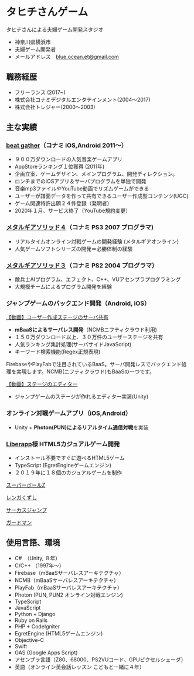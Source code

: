 # タヒチさんゲーム

タヒチさんによる夫婦ゲーム開発スタジオ

* 神奈川県横浜市
* 夫婦ゲーム開発者
* メールアドレス　blue.ocean.et@gmail.com

## 職務経歴

* フリーランス (2017~)
* 株式会社コナミデジタルエンタテインメント(2004〜2017)
* 株式会社トレジャー(2000〜2003)

## 主な実績

### [beat gather]（コナミ iOS,Android 2011〜）
[beat gather]: https://www.youtube.com/watch?v=Rp8JgVIQzIM

* ９００万ダウンロードの人気音楽ゲームアプリ
* AppStoreランキング１位獲得 (2011年)
* 企画立案、ゲームデザイン、メインプログラム、開発ディレクション。
* ロンチまでのiOSアプリ＆サーバプログラムを単独で開発
* 音楽mp3ファイルやYouTube動画でリズムゲームができる
* ユーザーが譜面データを作って共有できるユーザー作成型コンテンツ(UGC)
* ゲーム関連特許出願２４件登録（発明者）
* 2020年１月、サービス終了（YouTube規約変更）

### [メタルギアソリッド４]（コナミ PS3 2007 プログラマ)
[メタルギアソリッド４]: https://www.konami.com/mg/archive/mgs4/jp/

* リアルタイムオンライン対戦ゲームの開発経験 (メタルギアオンライン)
* 人気ゲームソフトシリーズの開発＝必勝体制の経験

### [メタルギアソリッド３]（コナミ PS2 2004 プログラマ）
[メタルギアソリッド３]: https://www.konami.com/mg/archive/hd/mgs/

* 敵兵士AIプログラム、エフェクト、C++、VUアセンブラプログラミング
* 大規模チームによるプログラム開発を経験

### ジャンプゲームのバックエンド開発（Android, iOS）

[【動画】ユーザー作成ステージのサーバ共有](https://youtu.be/p_tYWCg1OZM)

* **mBaaSによるサーバレス開発**（NCMBニフティクラウド利用) 
* １５０万ダウンロード以上、３０万件のユーザーステージを共有
* 人気ランキング集計処理(サーバサイドJavaScript)
* キーワード検索機能(Regex正規表現)

FirebaseやPlayFabで注目されているBaaS。サーバ開発レスでバックエンド処理を実現します。NCMB(ニフティクラウド)もBaaSの一つです。

[【動画】ステージのエディター](https://www.youtube.com/watch?v=i24cz-YEUDk)

* ジャンプゲームのステージが作れるエディター実装(Unity)


### オンライン対戦ゲームアプリ（iOS,Android）
[【動画】オンライン対戦ゲームアプリ]: https://youtu.be/Fruh1GVfP-A

* Unity + **Photon(PUN)によるリアルタイム通信対戦**を実装

### [Liberapp]様 HTML5カジュアルゲーム開発
[Liberapp]: https://liberapp.net/

* インストール不要ですぐに遊べるHTML5ゲーム
* TypeScript (EgretEngineゲームエンジン)
* ２０１９年に１８個のカジュアルゲームを制作

[スーパーボールZ](https://liberapp.net/applications/ea9a4e10-3c1d-11e9-85f7-5f2203be7b3a)

[レンガくずし](https://liberapp.net/applications/f6d93180-09d3-11ea-801b-ab3e4d626624/)

[サーカスジャンプ](https://liberapp.net/applications/c8f40e00-6264-11e9-b9c7-bb4cf56279c8)

[ガードマン](https://liberapp.net/applications/b4d994f0-6ccb-11e9-bb1d-73ec3f2f63d9)


## 使用言語、環境

* C#　（Unity, ８年）
* C/C++ （1997年〜）
* Firebase（mBaaSサーバレスアーキテクチャ）
* NCMB（mBaaSサーバレスアーキテクチャ）
* PlayFab（mBaaSサーバレスアーキテクチャ）
* Photon (PUN, PUN2 オンライン対戦エンジン)
* TypeScript
* JavaScript
* Python + Django
* Ruby on Rails
* PHP + CodeIgniter
* EgretEngine (HTML5ゲームエンジン)
* Objective-C
* Swift
* GAS (Google Apps Script)
* アセンブラ言語（Z80、68000、PS2VUコード、GPUピクセルシェーダ）
* 英語（オンライン英会話レッスン こどもと一緒に４年）
